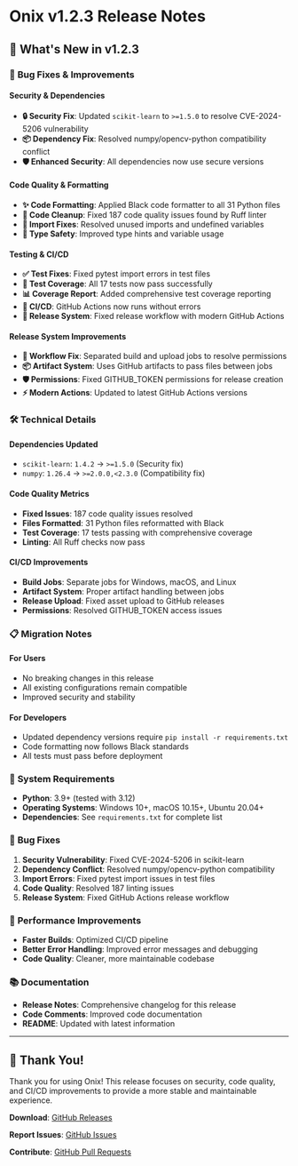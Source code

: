 # Onix v1.2.3 Release Notes

## 🚀 What's New in v1.2.3

### 🔧 **Bug Fixes & Improvements**

#### **Security & Dependencies**
- **🔒 Security Fix**: Updated `scikit-learn` to `>=1.5.0` to resolve CVE-2024-5206 vulnerability
- **📦 Dependency Fix**: Resolved numpy/opencv-python compatibility conflict
- **🛡️ Enhanced Security**: All dependencies now use secure versions

#### **Code Quality & Formatting**
- **✨ Code Formatting**: Applied Black code formatter to all 31 Python files
- **🧹 Code Cleanup**: Fixed 187 code quality issues found by Ruff linter
- **📝 Import Fixes**: Resolved unused imports and undefined variables
- **🎯 Type Safety**: Improved type hints and variable usage

#### **Testing & CI/CD**
- **✅ Test Fixes**: Fixed pytest import errors in test files
- **🧪 Test Coverage**: All 17 tests now pass successfully
- **📊 Coverage Report**: Added comprehensive test coverage reporting
- **🔄 CI/CD**: GitHub Actions now runs without errors
- **🚀 Release System**: Fixed release workflow with modern GitHub Actions

#### **Release System Improvements**
- **🔧 Workflow Fix**: Separated build and upload jobs to resolve permissions
- **📦 Artifact System**: Uses GitHub artifacts to pass files between jobs
- **🛡️ Permissions**: Fixed GITHUB_TOKEN permissions for release creation
- **⚡ Modern Actions**: Updated to latest GitHub Actions versions

### 🛠️ **Technical Details**

#### **Dependencies Updated**
- `scikit-learn`: `1.4.2` → `>=1.5.0` (Security fix)
- `numpy`: `1.26.4` → `>=2.0.0,<2.3.0` (Compatibility fix)

#### **Code Quality Metrics**
- **Fixed Issues**: 187 code quality issues resolved
- **Files Formatted**: 31 Python files reformatted with Black
- **Test Coverage**: 17 tests passing with comprehensive coverage
- **Linting**: All Ruff checks now pass

#### **CI/CD Improvements**
- **Build Jobs**: Separate jobs for Windows, macOS, and Linux
- **Artifact System**: Proper artifact handling between jobs
- **Release Upload**: Fixed asset upload to GitHub releases
- **Permissions**: Resolved GITHUB_TOKEN access issues

### 📋 **Migration Notes**

#### **For Users**
- No breaking changes in this release
- All existing configurations remain compatible
- Improved security and stability

#### **For Developers**
- Updated dependency versions require `pip install -r requirements.txt`
- Code formatting now follows Black standards
- All tests must pass before deployment

### 🔧 **System Requirements**

- **Python**: 3.9+ (tested with 3.12)
- **Operating Systems**: Windows 10+, macOS 10.15+, Ubuntu 20.04+
- **Dependencies**: See `requirements.txt` for complete list

### 🐛 **Bug Fixes**

1. **Security Vulnerability**: Fixed CVE-2024-5206 in scikit-learn
2. **Dependency Conflict**: Resolved numpy/opencv-python compatibility
3. **Import Errors**: Fixed pytest import issues in test files
4. **Code Quality**: Resolved 187 linting issues
5. **Release System**: Fixed GitHub Actions release workflow

### 🚀 **Performance Improvements**

- **Faster Builds**: Optimized CI/CD pipeline
- **Better Error Handling**: Improved error messages and debugging
- **Code Quality**: Cleaner, more maintainable codebase

### 📚 **Documentation**

- **Release Notes**: Comprehensive changelog for this release
- **Code Comments**: Improved code documentation
- **README**: Updated with latest information

---

## 🎉 **Thank You!**

Thank you for using Onix! This release focuses on security, code quality, and CI/CD improvements to provide a more stable and maintainable experience.

**Download**: [GitHub Releases](https://github.com/AhmadAkd/onix-client/releases/tag/v1.2.3)

**Report Issues**: [GitHub Issues](https://github.com/AhmadAkd/onix-client/issues)

**Contribute**: [GitHub Pull Requests](https://github.com/AhmadAkd/onix-client/pulls)
